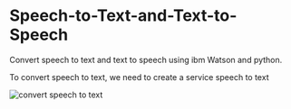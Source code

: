 # Speech-to-Text-and-Text-to-Speech

Convert speech to text and text to speech using ibm Watson and python.

To convert speech to text, we need to create a service speech to text

![convert speech to text](https://user-images.githubusercontent.com/85812076/126701614-59dc07ce-7646-47f4-bdf5-d45c7fa52fa3.jpg)
